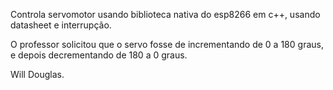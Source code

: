 Controla servomotor usando biblioteca nativa do esp8266 em c++, usando datasheet e interrupção.

O professor solicitou que o servo fosse de incrementando de 0 a 180 graus, e depois decrementando de 180 a 0 graus.

Will Douglas. 
